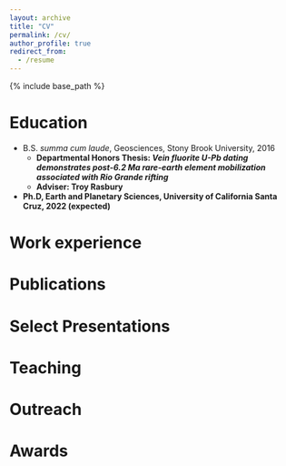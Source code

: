 ```yaml
---
layout: archive
title: "CV"
permalink: /cv/
author_profile: true
redirect_from:
  - /resume
---
```


{% include base_path %}

Education
======
* B.S. <i>summa cum laude</i>, Geosciences, Stony Brook University, 2016 
  + <b>Departmental Honors Thesis:<b/> <i>Vein fluorite U-Pb dating demonstrates post-6.2 Ma rare-earth element mobilization associated with Rio Grande rifting</i>
  + <b>Adviser:<b/> Troy Rasbury
* Ph.D, Earth and Planetary Sciences, University of California Santa Cruz, 2022 (expected)

Work experience
======

  
Publications
======
  
Select Presentations
======

  
Teaching
======

  
Outreach
======

Awards
======
